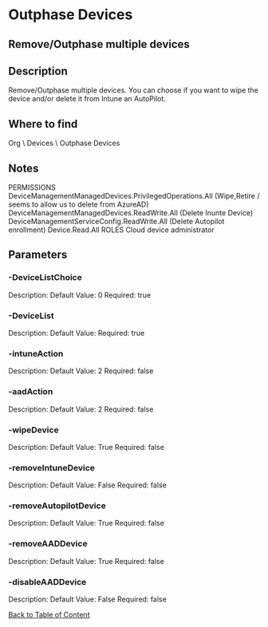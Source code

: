 # Outphase Devices

## Remove/Outphase multiple devices

## Description
Remove/Outphase multiple devices. You can choose if you want to wipe the device and/or delete it from Intune an AutoPilot.

## Where to find
Org \ Devices \ Outphase Devices

## Notes
PERMISSIONS
 DeviceManagementManagedDevices.PrivilegedOperations.All (Wipe,Retire / seems to allow us to delete from AzureAD)
 DeviceManagementManagedDevices.ReadWrite.All (Delete Inunte Device)
 DeviceManagementServiceConfig.ReadWrite.All (Delete Autopilot enrollment)
 Device.Read.All
ROLES
 Cloud device administrator

## Parameters
### -DeviceListChoice
Description: 
Default Value: 0
Required: true

### -DeviceList
Description: 
Default Value: 
Required: true

### -intuneAction
Description: 
Default Value: 2
Required: false

### -aadAction
Description: 
Default Value: 2
Required: false

### -wipeDevice
Description: 
Default Value: True
Required: false

### -removeIntuneDevice
Description: 
Default Value: False
Required: false

### -removeAutopilotDevice
Description: 
Default Value: True
Required: false

### -removeAADDevice
Description: 
Default Value: True
Required: false

### -disableAADDevice
Description: 
Default Value: False
Required: false


[Back to Table of Content](../../../README.md)

